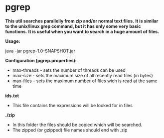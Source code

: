 # pgrep

**This util searches parallelly from zip and/or normal text files.**
**It is similar to the unix/linux grep command, but it has only some very basic functions.**
**It is useful when you want to search in a huge amount of files.**


**Usage:**

java -jar pgrep-1.0-SNAPSHOT.jar

**Configuration (pgrep.properties):**
- max-threads - sets the number of threads can be used
- max-size - sets the maximum size of all recently read files (in bytes)
- max-files - sets the maximum number of files wich is read at the same time 

**ids.txt**
- This file contains the expressions will be looked for in files

**./zip**
- In this folder the files should be copied which will be searched.
- The zipped (or gzipped) file names should end with .zip
